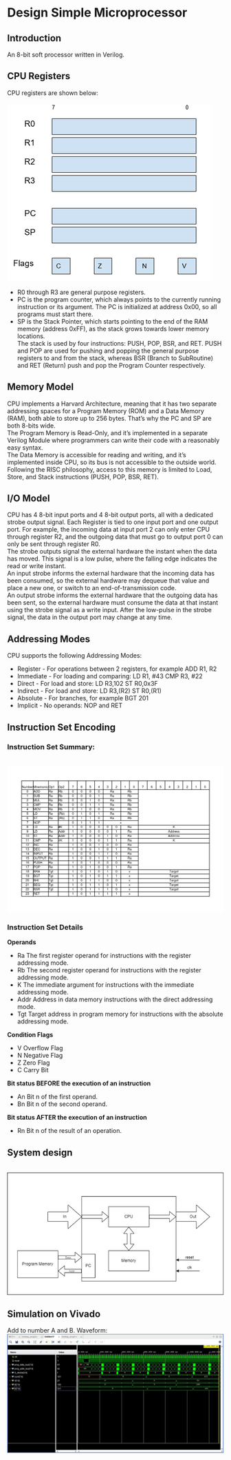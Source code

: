 # Design Simple Microprocessor
## Introduction
An 8-bit soft processor written in Verilog.
## CPU Registers
CPU registers are shown below:\
\
![alt text](image/Register.jpg)
- R0 through R3 are general purpose registers.
- PC is the program counter, which always points to the currently running instruction or its argument. The PC is initialized at address 0x00, so all programs must start there.
- SP is the Stack Pointer, which starts pointing to the end of the RAM memory (address 0xFF), as the stack grows towards lower memory locations.\
The stack is used by four instructions: PUSH, POP, BSR, and RET. 
PUSH and POP are used for pushing and popping the general purpose registers to and from the stack, whereas BSR (Branch to SubRoutine) and RET (Return) push and pop the Program Counter respectively.
## Memory Model
CPU implements a Harvard Architecture, meaning that it has two separate addressing spaces for a Program Memory (ROM) and a Data Memory (RAM), both able to store up to 256 bytes. That’s why the PC and SP are both 8-bits wide.\
The Program Memory is Read-Only, and it’s implemented in a separate Verilog Module where programmers can write their code with a reasonably easy syntax.\
The Data Memory is accessible for reading and writing, and it’s implemented inside CPU, so its bus is not accessible to the outside world. Following the RISC philosophy, access to this memory is limited to Load, Store, and Stack instructions (PUSH, POP, BSR, RET).
## I/O Model
CPU has 4 8-bit input ports and 4 8-bit output ports, all with a dedicated strobe output signal. Each Register is tied to one input port and one output port. For example, the incoming data at input port 2 can only enter CPU through register R2, and the outgoing data that must go to output port 0 can only be sent through register R0.\
The strobe outputs signal the external hardware the instant when the data has moved. This signal is a low pulse, where the falling edge indicates the read or write instant.\
An input strobe informs the external hardware that the incoming data has been consumed, so the external hardware may dequeue that value and place a new one, or switch to an end-of-transmission code.\
An output strobe informs the external hardware that the outgoing data has been sent, so the external hardware must consume the data at that instant using the strobe signal as a write input. After the low-pulse in the strobe signal, the data in the output port may change at any time. 
## Addressing Modes
CPU supports the following Addressing Modes:
- Register - For operations between 2 registers, for example ADD R1, R2
- Immediate - For loading and comparing: LD R1, #43   CMP R3, #22
- Direct  - For load and store: LD R3,102   ST R0,0x3F
- Indirect - For load and store: LD R3,(R2)   ST R0,(R1)
- Absolute - For branches, for example BGT 201
- Implicit - No operands: NOP and RET
## Instruction Set Encoding
### Instruction Set Summary:
\
![alt text](image/InstructionSetEncoding.jpg)
### Instruction Set Details
**Operands**
- Ra	The first register operand for instructions with the register addressing mode.
- Rb	The second register operand for instructions with the register addressing mode.
- K	The immediate argument for instructions with the immediate addressing mode.
- Addr	Address in data memory instructions with the direct addressing mode.
- Tgt	Target address in program memory for instructions with the absolute addressing mode.

**Condition Flags**
- V	Overflow Flag
- N	Negative Flag
- Z	Zero Flag
- C	Carry Bit

**Bit status BEFORE the execution of an instruction**
- An	Bit n of the first operand.
- Bn	Bit n of the second operand.

**Bit status AFTER the execution of an instruction**
- Rn	Bit n of the result of an operation.
## System design
\
![alt text](image/System.jpg)
## Simulation on Vivado
Add to number A and B. Waveform:
\
![alt text](image/prog1_sim.JPG)
